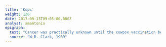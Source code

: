 ```yaml
---
title: 'Корь'
weight: 130
date: 2017-09-13T09:05:00.000Z
analyst: amantonio
epigraph:
  text: "Cancer was practically unknown until the cowpox vaccination began to be introduced. I have seen 200 cases of cancer, and never saw a case in an unvaccinated person."
  source: "W.B. Clark, 1909"
---
```

